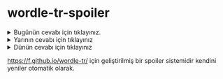 # wordle-tr-spoiler

<details>
  <summary>Bugünün cevabı için tıklayınız.</summary>
  <br>
    <b> hazan </b>
</details>

<details>
  <summary>Yarının cevabı için tıklayınız</summary>
  <br>
   <b> günah </b>
</details>

<details>
  <summary>Dünün cevabı için tıklayınız </summary>
  <br>
  <b> fonda </b>
</details>

https://f.github.io/wordle-tr/ için geliştirilmiş bir spoiler sistemidir kendini yeniler otomatik olarak.

